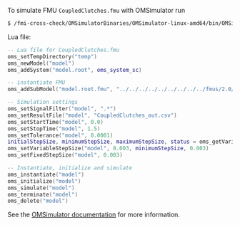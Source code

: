 To simulate FMU `CoupledClutches.fmu` with OMSimulator run
```bash
$ /fmi-cross-check/OMSimulatorBinaries/OMSimulator-linux-amd64/bin/OMSimulator --stripRoot=true --skipCSVHeader=true --addParametersToCSV=true --intervals=500 --suppressPath=true --timeout=60 CoupledClutches.lua
```

Lua file:
```lua
-- Lua file for CoupledClutches.fmu
oms_setTempDirectory("temp")
oms_newModel("model")
oms_addSystem("model.root", oms_system_sc)

-- instantiate FMU
oms_addSubModel("model.root.fmu", "../../../../../../../../../fmus/2.0/me/linux64/JModelica.org/1.15/CoupledClutches/CoupledClutches.fmu")

-- Simulation settings
oms_setSignalFilter("model", ".*")
oms_setResultFile("model", "CoupledClutches_out.csv")
oms_setStartTime("model", 0.0)
oms_setStopTime("model", 1.5)
oms_setTolerance("model", 0.0001)
initialStepSize, minimumStepSize, maximumStepSize, status = oms_getVariableStepSize("model")
oms_setVariableStepSize("model", 0.003, minimumStepSize, 0.003)
oms_setFixedStepSize("model", 0.003)

-- Instantiate, initialize and simulate
oms_instantiate("model")
oms_initialize("model")
oms_simulate("model")
oms_terminate("model")
oms_delete("model")
```

See the [OMSimulator documentation](https://openmodelica.org/doc/OMSimulator/master/html/index.html) for more information.